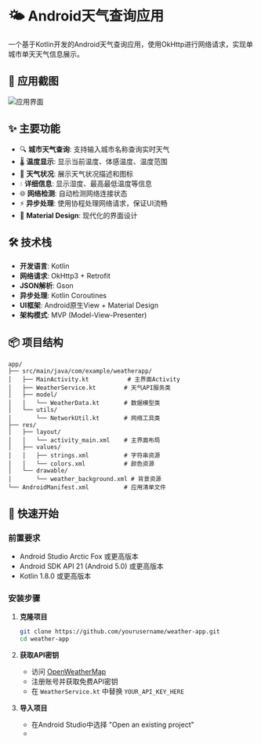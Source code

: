# 🌤️ Android天气查询应用

一个基于Kotlin开发的Android天气查询应用，使用OkHttp进行网络请求，实现单城市单天天气信息展示。

## 📱 应用截图

![应用界面](https://via.placeholder.com/300x600/E3F2FD/1976D2?text=Weather+App)

## ✨ 主要功能

- 🔍 **城市天气查询**: 支持输入城市名称查询实时天气
- 🌡️ **温度显示**: 显示当前温度、体感温度、温度范围
- 🌈 **天气状况**: 展示天气状况描述和图标
- 💧 **详细信息**: 显示湿度、最高最低温度等信息
- 🌐 **网络检测**: 自动检测网络连接状态
- ⚡ **异步处理**: 使用协程处理网络请求，保证UI流畅
- 🎨 **Material Design**: 现代化的界面设计

## 🛠️ 技术栈

- **开发语言**: Kotlin
- **网络请求**: OkHttp3 + Retrofit
- **JSON解析**: Gson
- **异步处理**: Kotlin Coroutines
- **UI框架**: Android原生View + Material Design
- **架构模式**: MVP (Model-View-Presenter)

## 📦 项目结构

```
app/
├── src/main/java/com/example/weatherapp/
│   ├── MainActivity.kt           # 主界面Activity
│   ├── WeatherService.kt        # 天气API服务类
│   ├── model/
│   │   └── WeatherData.kt       # 数据模型类
│   └── utils/
│       └── NetworkUtil.kt       # 网络工具类
├── res/
│   ├── layout/
│   │   └── activity_main.xml    # 主界面布局
│   ├── values/
│   │   ├── strings.xml          # 字符串资源
│   │   └── colors.xml           # 颜色资源
│   └── drawable/
│       └── weather_background.xml # 背景资源
└── AndroidManifest.xml          # 应用清单文件
```

## 🚀 快速开始

### 前置要求

- Android Studio Arctic Fox 或更高版本
- Android SDK API 21 (Android 5.0) 或更高版本
- Kotlin 1.8.0 或更高版本

### 安装步骤

1. **克隆项目**
   ```bash
   git clone https://github.com/yourusername/weather-app.git
   cd weather-app
   ```

2. **获取API密钥**
   - 访问 [OpenWeatherMap](https://openweathermap.org/api)
   - 注册账号并获取免费API密钥
   - 在 `WeatherService.kt` 中替换 `YOUR_API_KEY_HERE`

3. **导入项目**
   - 在Android Studio中选择 "Open an existing project"
   -

